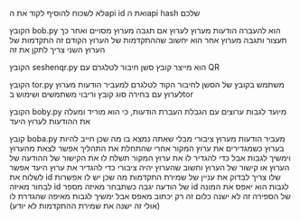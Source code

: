 
לא לשכוח להוסיף לקוד את הapi id ואת הapi hash שלכם

הקובץ bob.py הוא להעברה הודעות מערוץ לערוץ 
אם תגבה מערוץ מסויים ואחר כך תעצור ותגבה מערוץ אחר הוא יחשוב שההתקדמות של הערוץ הקודם זה התקדמות של הערוץ השני 
צריך לתקן את זה 

הקובץ seshenqr.py הוא מייצר קובץ סשן חיבור לטלגרם עם QR 

הקובץ tor.py משתמש בקובץ של הסשן לחיבור הקוד לטלגרם למעביר הודעות מערוץ לערוץ עם בחירה סוג קובץ וריבוי משתמשים ושימוש בtor

הקובץ boby.py מיועד לגבות ערוצים עם הגבלת העברת הודעות, כי הוא מוריד ומעלה את ההודעות לערוץ היעד

קובץ boba.py מעביר הודעות מערוץ ציבורי מבלי שאתה נמצא בו 
מה שכן חייב להיות בערוץ כשמגדירים את ערוץ המקור 
אחרי שהתחלת את התהליך אפשר לצאת מהערוץ וימשיך לגבות 
אבל כדי להגדיר לו את ערוץ המקור תשלח לו את הקישור של ההודעה של הערוץ 
או קישור של הערוץ 
וחשוב שהערוץ יהיה ציבורי 
כדי להגדיר את ערוץ היעד אפשר לשלוח את id שלו
צריך לבדוק את עניין של שמירת התקדמות 
מה שכן יש לו אפשרות לבחור מאיזה id של הודעה יגבה 
כשתבחר מאיזה מספר id לגבות הוא יאפס את המונה של הספירה 
זה לא ישנה כלום זה רק יכתוב מאפס אבל ימשיך לגבות מאיפה שהגדרת לו 
(אולי זה ישנה את שמירת ההתקדמות לא יודע) 

